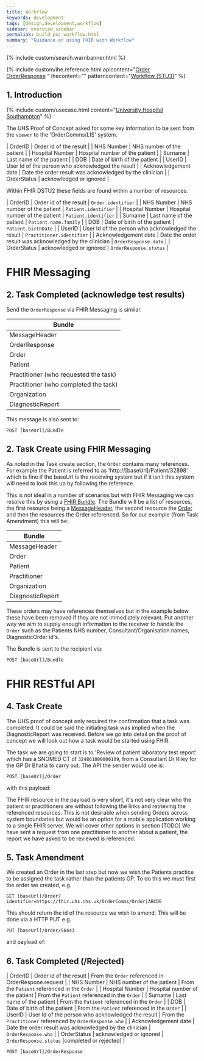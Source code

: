 ```yaml
---
title: Workflow
keywords: development
tags: [design,development,workflow]
sidebar: overview_sidebar
permalink: build_pcc_workflow.html
summary: "Guidance on using FHIR with Workflow"
---
```


{% include custom/search.warnbanner.html %}

{% include custom/ihe.reference.html apicontent="[Order](api_diagnostics_order.html) <br> [OrderResponse](api_diagnostics_orderresponse.html) " ihecontent="" patterncontent="[Workflow (STU3)](https://www.hl7.org/fhir/workflow-module.html)" %}

## 1. Introduction ##

{% include custom/usecase.html content="[University Hospital Southampton](engage_poc_uhscc.html)" %}

The UHS Proof of Concept asked for some key information to be sent from the `viewer` to the 'OrderComms/LIS' system.

| OrderID | Order id of the result |
| NHS Number | NHS number of the patient |
| Hospital Number | Hospital number of the patient |
| Surname | Last name of the patient |
| DOB | Date of birth of the patient |
| UserID | User Id of the person who acknowledged the result |
| Acknowledgement date | Date the order result was acknowledged by the clinician |
| OrderStatus | acknowledged or ignored |

Within FHIR DSTU2 these fields are found within a number of resources.

| OrderID | Order id of the result | `Order.identifier` |
| NHS Number | NHS number of the patient | `Patient.identifier` |
| Hospital Number | Hospital number of the patient | `Patient.identifier` |
| Surname | Last name of the patient | `Patient.name.family` |
| DOB | Date of birth of the patient | `Patient.birthDate` |
| UserID | User Id of the person who acknowledged the result | `Practitioner.identifier` |
| Acknowledgement date | Date the order result was acknowledged by the clinician | `OrderResponse.date` |
| OrderStatus | acknowledged or ignored | `OrderResponse.status` |


# FHIR Messaging #

## 2. Task Completed (acknowledge test results) ##

Send the `OrderResponse` via FHIR Messaging is similar.

| Bundle |
|--------|
| MessageHeader |
| OrderResponse |
| Order |
| Patient |
| Practitioner (who requested the task) |
| Practitioner (who completed the task) |
| Organization |
| DiagnosticReport |

This message is also sent to:

```
POST [baseUrl]/Bundle
```

<script src="https://gist.github.com/KevinMayfield/469b22b8b8440150158157f3dbc0db17.js"></script>

## 2. Task Create using FHIR Messaging ##

As noted in the Task create section, the `Order` contains many references. For example the Patient is referred to as 'http://[baseUrl]/Patient/32898' which is fine if the baseUrl is the receiving system but if it isn't this system will need to look this up by following the reference.

This is not ideal in a number of scenarios but with FHIR Messaging we can resolve this by using a [FHIR Bundle](http://hl7.org/fhir/dstu2/bundle.html). The Bundle will be a list of resources, the first resource being a [MessageHeader](http://hl7.org/fhir/dstu2/messageheader.html), the second resource the [Order](http://hl7.org/fhir/dstu2/order.html) and then the resources the Order referenced. So for our example (from Task Amendment) this will be:

| Bundle |
|--------|
| MessageHeader |
| Order |
| Patient |
| Practitioner |
| Organization |
| DiagnosticReport |

These orders may have references themselves but in the example below these have been removed if they are not immediately relevant. Put another way we aim to supply enough information to the receiver to handle the `Order` such as the Patients NHS number, Consultant/Organisation names, DiagnosticOrder id's.

The Bundle is sent to the recipient via:

```
POST [baseUrl]/Bundle
```

<script src="https://gist.github.com/KevinMayfield/2bd323a9b25e7a2fe97cfb27a46ebf58.js"></script>


# FHIR RESTful API #

## 4. Task Create ##

The UHS proof of concept only required the confirmation that a task was completed. It could be said the initiating task was implied when the DiagnosticReport was received. Before we go into detail on the proof of concept we will look out how a task would be started using FHIR.

The task we are going to start is to 'Review of patient laboratory test report' which has a SNOMED CT of `324861000000109`, from a Consultant Dr Riley for the GP Dr Bhatia to carry out. The API the sender would use is:

```
POST [baseUrl]/Order
```

with this payload:

<script src="https://gist.github.com/KevinMayfield/f9e19566b9e4ad6e577f973d75b35c3c.js"></script>

The FHIR resource in the payload is very short, it's not very clear who the patient or practitioners are without following the links and retrieving the referenced resources. This is not desirable when sending Orders across system boundaries but would be an option for a mobile application working to a single FHIR server. We will cover other options in section [TODO]
We have sent a request from one practitioner to another about a patient, the report we have asked to be reviewed is referenced.

## 5. Task Amendment ##

We created an Order in the last step but now we wish the Patients practice to be assigned the task rather than the patients GP. To do this we must first the order we created, e.g.

```
GET [baseUrl]/Order?identifier=https://fhir.uhs.nhs.uk/OrderComms/Order|ABCDE
```

This should return the id of the resource we wish to amend. This will be done via a HTTP PUT e.g.

```
PUT [baseUrl]/Order/56443
```

and payload of:

<script src="https://gist.github.com/KevinMayfield/7cda2922f9aa182c4df6564cdc8ab575.js"></script>


## 6. Task Completed (/Rejected) ##

| OrderID | Order id of the result | From the `Order` referenced in OrderRespone.request |
| NHS Number | NHS number of the patient | From the `Patient` referenced in the `Order` |
| Hospital Number | Hospital number of the patient | From the `Patient` referenced in the `Order` |
| Surname | Last name of the patient | From the `Patient` referenced in the `Order` |
| DOB | Date of birth of the patient | From the `Patient` referenced in the `Order` |
| UserID | User Id of the person who acknowledged the result | From the `Practitioner` referenced by `OrderResponse.who`  |
| Acknowledgement date | Date the order result was acknowledged by the clinician | `OrderResponse.who` |
| OrderStatus | acknowledged or ignored | `OrderResponse.status` [completed or rejected]  |

```
POST [baseUrl]/OrderResponse
```

<script src="https://gist.github.com/KevinMayfield/4e8d70f2638fe79f6de4602e3e0b400b.js"></script>
